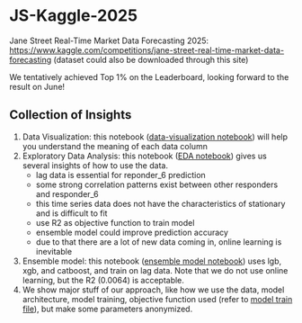 # JS-Kaggle-2025
Jane Street Real-Time Market Data Forecasting 2025: https://www.kaggle.com/competitions/jane-street-real-time-market-data-forecasting (dataset could also be downloaded through this site)

We tentatively achieved Top 1% on the Leaderboard, looking forward to the result on June!

## Collection of Insights
1. Data Visualization: this notebook ([data-visualization notebook](data-visualization.ipynb)) will help you understand the meaning of each data column
2. Exploratory Data Analysis: this notebook ([EDA notebook](EDA.ipynb)) gives us several insights of how to use the data.
    - lag data is essential for reponder_6 prediction
    - some strong correlation patterns exist between other responders and responder_6
    - this time series data does not have the characteristics of stationary and is difficult to fit
    - use R2 as objective function to train model
    - ensemble model could improve prediction accuracy
    - due to that there are a lot of new data coming in, online learning is inevitable
3. Ensemble model: this notebook ([ensemble model notebook](lgb-xgb-and-catboost.ipynb)) uses lgb, xgb, and catboost, and train on lag data. Note that we do not use online learning, but the R2 (0.0064) is acceptable.
4. We show major stuff of our approach, like how we use the data, model architecture, model training, objective function used (refer to [model train file](all_train_weight.py)), but make some parameters anonymized.